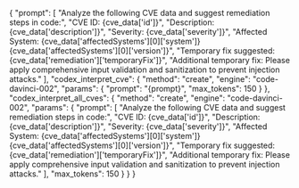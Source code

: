 {
  "prompt": [
    "Analyze the following CVE data and suggest remediation steps in code:",
    "CVE ID: {cve_data['id']}",
    "Description: {cve_data['description']}",
    "Severity: {cve_data['severity']}",
    "Affected System: {cve_data['affectedSystems'][0]['system']} {cve_data['affectedSystems'][0]['version']}",
    "Temporary fix suggested: {cve_data['remediation']['temporaryFix']}",
    "Additional temporary fix: Please apply comprehensive input validation and sanitization to prevent injection attacks."
  ],
  "codex_interpret_cve": {
    "method": "create",
    "engine": "code-davinci-002",
    "params": {
      "prompt": "{prompt}",
      "max_tokens": 150
    }
  },
  "codex_interpret_all_cves": {
    "method": "create",
    "engine": "code-davinci-002",
    "params": {
      "prompt": [
        "Analyze the following CVE data and suggest remediation steps in code:",
        "CVE ID: {cve_data['id']}",
        "Description: {cve_data['description']}",
        "Severity: {cve_data['severity']}",
        "Affected System: {cve_data['affectedSystems'][0]['system']} {cve_data['affectedSystems'][0]['version']}",
        "Temporary fix suggested: {cve_data['remediation']['temporaryFix']}",
        "Additional temporary fix: Please apply comprehensive input validation and sanitization to prevent injection attacks."
      ],
      "max_tokens": 150
    }
  }
}

